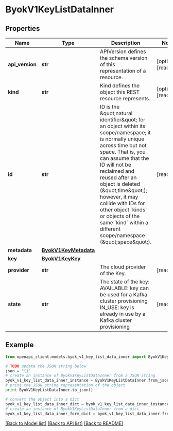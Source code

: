 # ByokV1KeyListDataInner


## Properties
Name | Type | Description | Notes
------------ | ------------- | ------------- | -------------
**api_version** | **str** | APIVersion defines the schema version of this representation of a resource. | [optional] [readonly] 
**kind** | **str** | Kind defines the object this REST resource represents. | [optional] [readonly] 
**id** | **str** | ID is the \&quot;natural identifier\&quot; for an object within its scope/namespace; it is normally unique across time but not space. That is, you can assume that the ID will not be reclaimed and reused after an object is deleted (\&quot;time\&quot;); however, it may collide with IDs for other object &#x60;kinds&#x60; or objects of the same &#x60;kind&#x60; within a different scope/namespace (\&quot;space\&quot;). | [readonly] 
**metadata** | [**ByokV1KeyMetadata**](ByokV1KeyMetadata.md) |  | 
**key** | [**ByokV1KeyKey**](ByokV1KeyKey.md) |  | 
**provider** | **str** | The cloud provider of the Key. | [readonly] 
**state** | **str** | The state of the key:   AVAILABLE: key can be used for a Kafka cluster provisioning   IN_USE: key is already in use by a Kafka cluster provisioning  | [readonly] 

## Example

```python
from openapi_client.models.byok_v1_key_list_data_inner import ByokV1KeyListDataInner

# TODO update the JSON string below
json = "{}"
# create an instance of ByokV1KeyListDataInner from a JSON string
byok_v1_key_list_data_inner_instance = ByokV1KeyListDataInner.from_json(json)
# print the JSON string representation of the object
print ByokV1KeyListDataInner.to_json()

# convert the object into a dict
byok_v1_key_list_data_inner_dict = byok_v1_key_list_data_inner_instance.to_dict()
# create an instance of ByokV1KeyListDataInner from a dict
byok_v1_key_list_data_inner_form_dict = byok_v1_key_list_data_inner.from_dict(byok_v1_key_list_data_inner_dict)
```
[[Back to Model list]](../ccloud/README.md#documentation-for-models) [[Back to API list]](../ccloud/README.md#documentation-for-api-endpoints) [[Back to README]](../ccloud/README.md)


